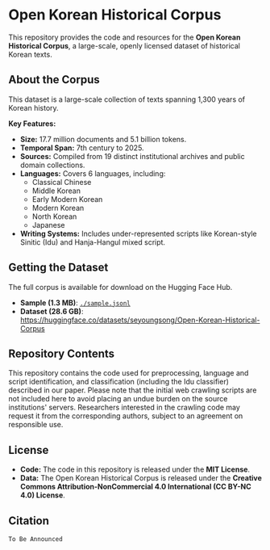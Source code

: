 # Open Korean Historical Corpus

This repository provides the code and resources for the **Open Korean Historical Corpus**, a large-scale, openly licensed dataset of historical Korean texts.

## About the Corpus

This dataset is a large-scale collection of texts spanning 1,300 years of Korean history.

**Key Features:**

- **Size:** 17.7 million documents and 5.1 billion tokens.
- **Temporal Span:** 7th century to 2025.
- **Sources:** Compiled from 19 distinct institutional archives and public domain collections.
- **Languages:** Covers 6 languages, including:
  - Classical Chinese
  - Middle Korean
  - Early Modern Korean
  - Modern Korean
  - North Korean
  - Japanese
- **Writing Systems:** Includes under-represented scripts like Korean-style Sinitic (Idu) and Hanja-Hangul mixed script.

## Getting the Dataset

The full corpus is available for download on the Hugging Face Hub.

- **Sample (1.3 MB)**: [`./sample.jsonl`](./sample.jsonl)
- **Dataset (28.6 GB)**: https://huggingface.co/datasets/seyoungsong/Open-Korean-Historical-Corpus

## Repository Contents

This repository contains the code used for preprocessing, language and script identification, and classification (including the Idu classifier) described in our paper. Please note that the initial web crawling scripts are not included here to avoid placing an undue burden on the source institutions' servers. Researchers interested in the crawling code may request it from the corresponding authors, subject to an agreement on responsible use.

## License

- **Code:** The code in this repository is released under the **MIT License**.
- **Data:** The Open Korean Historical Corpus is released under the **Creative Commons Attribution-NonCommercial 4.0 International (CC BY-NC 4.0) License**.

## Citation

```
To Be Announced
```

